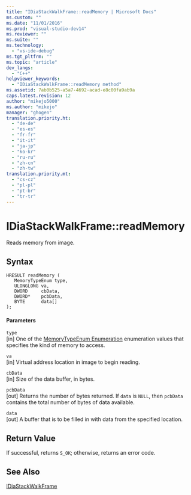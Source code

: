 ```yaml
---
title: "IDiaStackWalkFrame::readMemory | Microsoft Docs"
ms.custom: ""
ms.date: "11/01/2016"
ms.prod: "visual-studio-dev14"
ms.reviewer: ""
ms.suite: ""
ms.technology: 
  - "vs-ide-debug"
ms.tgt_pltfrm: ""
ms.topic: "article"
dev_langs: 
  - "C++"
helpviewer_keywords: 
  - "IDiaStackWalkFrame::readMemory method"
ms.assetid: 7ab0b525-a5a7-4692-acad-e8c00fa9ab9a
caps.latest.revision: 12
author: "mikejo5000"
ms.author: "mikejo"
manager: "ghogen"
translation.priority.ht: 
  - "de-de"
  - "es-es"
  - "fr-fr"
  - "it-it"
  - "ja-jp"
  - "ko-kr"
  - "ru-ru"
  - "zh-cn"
  - "zh-tw"
translation.priority.mt: 
  - "cs-cz"
  - "pl-pl"
  - "pt-br"
  - "tr-tr"
---
```

# IDiaStackWalkFrame::readMemory
Reads memory from image.  
  
## Syntax  
  
```cpp#  
HRESULT readMemory (   
   MemoryTypeEnum type,  
   ULONGLONG va,  
   DWORD     cbData,  
   DWORD*    pcbData,  
   BYTE      data[]  
);  
```  
  
#### Parameters  
 `type`  
 [in] One of the [MemoryTypeEnum Enumeration](../../debugger/debug-interface-access/memorytypeenum.md) enumeration values that specifies the kind of memory to access.  
  
 `va`  
 [in] Virtual address location in image to begin reading.  
  
 `cbData`  
 [in] Size of the data buffer, in bytes.  
  
 `pcbData`  
 [out] Returns the number of bytes returned. If `data` is `NULL`, then `pcbData` contains the total number of bytes of data available.  
  
 `data`  
 [out] A buffer that is to be filled in with data from the specified location.  
  
## Return Value  
 If successful, returns `S_OK`; otherwise, returns an error code.  
  
## See Also  
 [IDiaStackWalkFrame](../../debugger/debug-interface-access/idiastackwalkframe.md)
